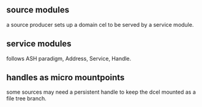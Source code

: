 

source modules
--------------

a source producer sets up a domain cel to be served by a service module.



service modules
---------------

follows ASH paradigm, Address, Service, Handle.


handles as micro mountpoints
----------------------------
some sources may need a persistent handle to keep the dcel mounted as a file tree branch.

